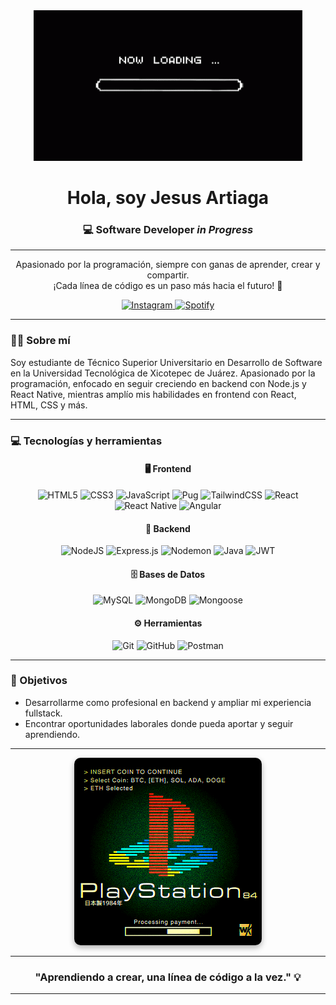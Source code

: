 <div align="center">
  <img src="loading.gif" alt="Loading"
  />
  
  <h1>Hola, soy <strong>Jesus Artiaga</strong></h1>
  <h3>💻 Software Developer <em>in Progress</em></h3>
</div>

---

<p align="center">
Apasionado por la programación, siempre con ganas de aprender, crear y compartir. <br>
¡Cada línea de código es un paso más hacia el futuro! 🚀
</p>

<div align="center">
  <a href="https://www.instagram.com/jxsuusart/">
    <img src="https://img.shields.io/badge/Instagram-%23E4405F.svg?style=for-the-badge&logo=Instagram&logoColor=white" alt="Instagram">
  </a>
  <a href="https://open.spotify.com/user/3mxdwh5pzza0k8xcvxfzk2jse?si=31587a51dc034afe">
    <img src="https://img.shields.io/badge/Spotify-1ED760?style=for-the-badge&logo=spotify&logoColor=white" alt="Spotify">
  </a>
</div>

---

### 👨‍🎓 Sobre mí  
Soy estudiante de Técnico Superior Universitario en Desarrollo de Software en la Universidad Tecnológica de Xicotepec de Juárez. Apasionado por la programación, enfocado en seguir creciendo en backend con Node.js y React Native, mientras amplío mis habilidades en frontend con React, HTML, CSS y más.

---

### 💻 Tecnologías y herramientas  
<div align="center">

#### 🖥️ Frontend
<img src="https://img.shields.io/badge/HTML5-%23E34F26.svg?style=for-the-badge&logo=html5&logoColor=white" alt="HTML5"/>
<img src="https://img.shields.io/badge/CSS3-%231572B6.svg?style=for-the-badge&logo=css3&logoColor=white" alt="CSS3"/>
<img src="https://img.shields.io/badge/JavaScript-%23323330.svg?style=for-the-badge&logo=javascript&logoColor=%23F7DF1E" alt="JavaScript"/>
<img src="https://img.shields.io/badge/Pug-FFF?style=for-the-badge&logo=pug&logoColor=A86454" alt="Pug"/>
<img src="https://img.shields.io/badge/TailwindCSS-%2338B2AC.svg?style=for-the-badge&logo=tailwind-css&logoColor=white" alt="TailwindCSS"/>
<img src="https://img.shields.io/badge/React-%2320232a.svg?style=for-the-badge&logo=react&logoColor=%2361DAFB" alt="React"/>
<img src="https://img.shields.io/badge/React%20Native-%2320232a.svg?style=for-the-badge&logo=react&logoColor=%2361DAFB" alt="React Native"/>
<img src="https://img.shields.io/badge/Angular-%23DD0031.svg?style=for-the-badge&logo=angular&logoColor=white" alt="Angular"/>

#### 🧠 Backend
<img src="https://img.shields.io/badge/Node.js-6DA55F?style=for-the-badge&logo=node.js&logoColor=white" alt="NodeJS"/>
<img src="https://img.shields.io/badge/Express.js-%23404d59.svg?style=for-the-badge&logo=express&logoColor=white" alt="Express.js"/>
<img src="https://img.shields.io/badge/Nodemon-%23762EA2.svg?style=for-the-badge&logo=nodemon&logoColor=white" alt="Nodemon"/>
<img src="https://img.shields.io/badge/Java-%23ED8B00.svg?style=for-the-badge&logo=openjdk&logoColor=white" alt="Java"/>
<img src="https://img.shields.io/badge/JWT-000000?style=for-the-badge&logo=jsonwebtokens&logoColor=white" alt="JWT"/>


#### 🗄️ Bases de Datos
<img src="https://img.shields.io/badge/MySQL-%2300f.svg?style=for-the-badge&logo=mysql&logoColor=white" alt="MySQL"/>
<img src="https://img.shields.io/badge/MongoDB-%2347A248.svg?style=for-the-badge&logo=mongodb&logoColor=white" alt="MongoDB"/>
<img src="https://img.shields.io/badge/Mongoose-%234e5d84.svg?style=for-the-badge&logo=mongoose&logoColor=white" alt="Mongoose"/>

#### ⚙️ Herramientas
<img src="https://img.shields.io/badge/Git-%23F05033.svg?style=for-the-badge&logo=git&logoColor=white" alt="Git"/>
<img src="https://img.shields.io/badge/GitHub-%23121011.svg?style=for-the-badge&logo=github&logoColor=white" alt="GitHub"/>
<img src="https://img.shields.io/badge/Postman-FF6C37?style=for-the-badge&logo=postman&logoColor=white" alt="Postman"/>



</div>

---

### 🎯 Objetivos  
- Desarrollarme como profesional en backend y ampliar mi experiencia fullstack.  
- Encontrar oportunidades laborales donde pueda aportar y seguir aprendiendo.  

---

<div align="center">
  <img src="./descarga.gif" alt="PlayStation" width="300" style="border-radius: 10px; box-shadow: 0 4px 10px rgba(0,0,0,0.3);"/>
</div>

---

<h3 align="center">
"Aprendiendo a crear, una línea de código a la vez." 💡
</h3>

---

